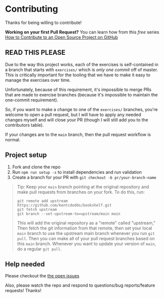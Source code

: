 # Contributing

Thanks for being willing to contribute!

**Working on your first Pull Request?** You can learn how from this _free_ series [How to Contribute to an Open Source Project on GitHub][egghead]

## READ THIS PLEASE

Due to the way this project works, each of the exercises is self-contained in a branch that starts with `exercises/` which is _only one commit_ off of master. This is critically important for the tooling that we have to make it easy to manage the exercises over time.

Unfortunately, because of this requirement, it's impossible to merge PRs that are made to exercise branches (because it's impossible to maintain the one-commit requirement).

So, if you want to make a change to one of the `exercises/` branches, you're welcome to open a pull request, but I will have to apply any needed changes myself and will close your PR (though I will still add you to the contributors table).

If your changes are to the `main` branch, then the pull request workflow is normal.

## Project setup

1.  Fork and clone the repo
2.  Run `npm run setup -s` to install dependencies and run validation
3.  Create a branch for your PR with `git checkout -b pr/your-branch-name`

> Tip: Keep your `main` branch pointing at the original repository and make pull requests from branches on your fork. To do this, run:
>
> ```
> git remote add upstream https://github.com/kentcdodds/bookshelf.git
> git fetch upstream
> git branch --set-upstream-to=upstream/main main
> ```
>
> This will add the original repository as a "remote" called "upstream," Then fetch the git information from that remote, then set your local `main` branch to use the upstream main branch whenever you run `git pull`. Then you can make all of your pull request branches based on this `main` branch. Whenever you want to update your version of `main`, do a regular `git pull`.

## Help needed

Please checkout the [the open issues][issues]

Also, please watch the repo and respond to questions/bug reports/feature requests! Thanks!

[egghead]: https://egghead.io/series/how-to-contribute-to-an-open-source-project-on-github
[issues]: https://github.com/kentcdodds/bookshelf/issues
